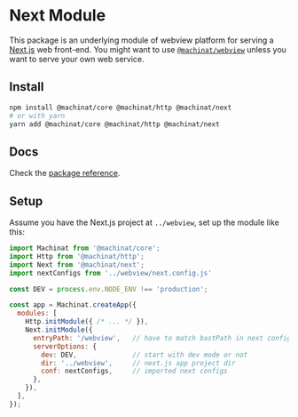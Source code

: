 # Next Module

This package is an underlying module of webview platform for serving a [Next.js](https://nextjs.org)
web front-end. You might want to use [`@machinat/webview`](https://github.com/machinat/machinat/tree/master/packages/webview)
unless you want to serve your own web service.

## Install

```bash
npm install @machinat/core @machinat/http @machinat/next
# or with yarn
yarn add @machinat/core @machinat/http @machinat/next
```

## Docs

Check the [package reference](https://machinat.com/api/modules/next.html).

## Setup

Assume you have the Next.js project at `../webview`, set up the module like
this:

```js
import Machinat from '@machinat/core';
import Http from '@machinat/http';
import Next from '@machinat/next';
import nextConfigs from '../webview/next.config.js'

const DEV = process.env.NODE_ENV !== 'production';

const app = Machinat.createApp({
  modules: [
    Http.initModule({ /* ... */ }),
    Next.initModule({
      entryPath: '/webview',   // have to match bastPath in next configs
      serverOptions: {
        dev: DEV,              // start with dev mode or not
        dir: '../webview',     // next.js app project dir
        conf: nextConfigs,     // imported next configs
      },
    }),
  ],
});
```
